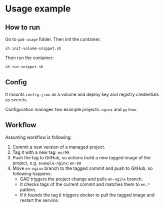 # Usage example

## How to run
Go to `gad-usage` folder. Then init the container:

    sh init-volume-snippet.sh

Then run the container:

    sh run-snippet.sh

## Config
It mounts `config.json` as a volume and deploy key and registry credentials as secrets.

Configuration manages two example projects: `nginx` and `python`.

## Workflow

Assuming workflow is following:

1. Commit a new version of a managed project.
2. Tag it with a new tag: `en/99`
3. Push the tag to GitHub, so actions build a new tagged image of the project, e.g. `example-nginx:en-99`
4. Move `en-nginx` branch to the tagged commit and push to GitHub, so following happens:
    * GAD triggers the project change and pulls `en-nginx` branch.
    * It checks tags of the current commit and matches them to `en.*` pattern.
    * If it founds the tag it triggers docker to pull the tagged image and restart the service.

